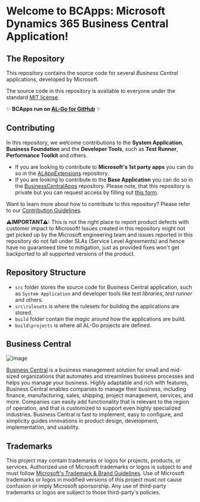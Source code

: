 # Welcome to BCApps: Microsoft Dynamics 365 Business Central Application!

## The Repository
This repository contains the source code for several _Business Central_ applications, developed by Microsoft.

The source code in this repository is available to everyone under the standard [MIT license](https://github.com/microsoft/vscode/blob/main/LICENSE.txt).

✨ **BCApps run on [AL-Go for GitHub](https://github.com/microsoft/AL-Go)** ✨

## Contributing

In this repository, we welcome contributions to the **System Application**, **Business Foundation** and the **Developer Tools**, such as **Test Runner**, **Performance Toolkit** and others.

* If you are looking to contribute to **Microsoft's 1st party apps** you can do so in the [ALAppExtensions](https://github.com/microsoft/ALAppExtensions) repository. 
* If you are looking to contribute to the **Base Application** you can do so in the [BusinessCentralApps](https://github.com/microsoft/BusinessCentralApps/) repository. Please note, that this repository is private but you can request access by filling out [this form](https://forms.office.com/pages/responsepage.aspx?id=v4j5cvGGr0GRqy180BHbR_Qj5hjzNeNOhBcvBoRIOltUOVBVTklZN1hBOTZJUU40OE5CUzNWNk1FQy4u). 


Want to learn more about how to contribute to this repository? Please refer to our [Contribution Guidelines](CONTRIBUTING.md).


**⚠IMPORTANT⚠:**  This is not the right place to report product defects with customer impact to Microsoft! Issues created in this repository might not get picked up by the Microsoft engineering team and issues reported in this repository do not fall under SLAs (Service Level Agreements) and hence have no guaranteed time to mitigation, just as provided fixes won't get backported to all supported versions of the product.

## Repository Structure

- `src` folder stores the source code for Business Central application, such as `System Application` and developer tools like *test libraries*, *test runner* and others.
- `src\rulesets` is where the rulesets for building the applications are stored.
- `build` folder contain the *magic* around how the applications are build.
- `build\projects` is where all AL-Go projects are defined.


## Business Central

![image](https://user-images.githubusercontent.com/19796701/178490212-f14a11e4-8b06-437d-8444-ea28156f70c7.png)

[Business Central](https://docs.microsoft.com/dynamics365/business-central/) is a business management solution for small and mid-sized organizations that automates and streamlines business processes and helps you manage your business. Highly adaptable and rich with features, Business Central enables companies to manage their business, including finance, manufacturing, sales, shipping, project management, services, and more. Companies can easily add functionality that is relevant to the region of operation, and that is customized to support even highly specialized industries. Business Central is fast to implement, easy to configure, and simplicity guides innovations in product design, development, implementation, and usability.

## Trademarks

This project may contain trademarks or logos for projects, products, or services. Authorized use of Microsoft
trademarks or logos is subject to and must follow
[Microsoft's Trademark & Brand Guidelines](https://www.microsoft.com/en-us/legal/intellectualproperty/trademarks/usage/general).
Use of Microsoft trademarks or logos in modified versions of this project must not cause confusion or imply Microsoft sponsorship.
Any use of third-party trademarks or logos are subject to those third-party's policies.
